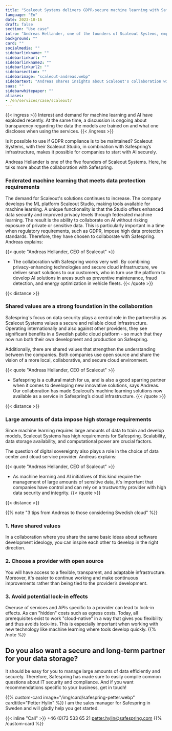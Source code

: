 ```yaml
---
title: "Scaleout Systems delivers GDPR-secure machine learning with Safespring"
language: "En"
date: 2023-10-16
draft: false
section: "Use case"
intro: "Andreas Hellander, one of the founders of Scaleout Systems, emphasizes that the shared value of data security and the use of open source have been a strong foundation in the collaboration with Safespring."
background: ""
card: ""
socialmedia: ""
sidebarlinkname: ""
sidebarlinkurl: ""
sidebarlinkname2: ""
sidebarlinkurl2: ""
sidebarsection: ""
sidebarimage: "scaleout-andreas.webp"
sidebartext: "Andreas shares insights about Scaleout's collaboration with Safespring and the importance of data processing within the EU."
saas: ""
sidebarwhitepaper: ""
aliases:
- /en/services/case/scaleout/
---
```


{{< ingress >}}
Interest and demand for machine learning and AI have exploded recently. At the same time, a discussion is ongoing about transparency regarding the data the models are trained on and what one discloses when using the services.
{{< /ingress >}}

Is it possible to use if GDPR compliance is to be maintained? Scaleout Systems, with their Scaleout Studio, in combination with Safespring’s infrastructure, makes it possible for companies to start with AI securely.

Andreas Hellander is one of the five founders of Scaleout Systems. Here, he talks more about the collaboration with Safespring.

### Federated machine learning that meets data protection requirements

The demand for Scaleout's solutions continues to increase. The company develops the ML platform Scaleout Studio, making tools available for machine learning. A unique functionality is that the Studio offers enhanced data security and improved privacy levels through federated machine learning. The result is the ability to collaborate on AI without risking exposure of private or sensitive data. This is particularly important in a time when regulatory requirements, such as GDPR, impose high data protection standards. Therefore, they have chosen to collaborate with Safespring. Andreas explains:

{{< quote "Andreas Hellander, CEO of Scaleout" >}}

- The collaboration with Safespring works very well. By combining privacy-enhancing technologies and secure cloud infrastructure, we deliver smart solutions to our customers, who in turn use the platform to develop AI solutions in areas such as preventive maintenance, fraud detection, and energy optimization in vehicle fleets.
  {{< /quote >}}

{{< distance >}}

### Shared values are a strong foundation in the collaboration

Safespring's focus on data security plays a central role in the partnership as Scaleout Systems values a secure and reliable cloud infrastructure. Operating internationally and also against other providers, they see significant benefits in a Swedish public cloud platform - so much that they now run both their own development and production on Safespring.

Additionally, there are shared values that strengthen the understanding between the companies. Both companies use open source and share the vision of a more local, collaborative, and secure cloud environment.

{{< quote "Andreas Hellander, CEO of Scaleout" >}}

- Safespring is a cultural match for us, and is also a good sparring partner when it comes to developing new innovative solutions, says Andreas. Our collaboration has made Scaleout’s machine learning solutions now available as a service in Safespring’s cloud infrastructure.
  {{< /quote >}}

{{< distance >}}

### Large amounts of data impose high storage requirements

Since machine learning requires large amounts of data to train and develop models, Scaleout Systems has high requirements for Safespring. Scalability, data storage availability, and computational power are crucial factors.

The question of digital sovereignty also plays a role in the choice of data center and cloud service provider. Andreas explains:

{{< quote "Andreas Hellander, CEO of Scaleout" >}}

- As machine learning and AI initiatives of this kind require the management of large amounts of sensitive data, it's important that companies have control and can rely on a trustworthy provider with high data security and integrity.
  {{< /quote >}}

{{< distance >}}

{{% note "3 tips from Andreas to those considering Swedish cloud" %}}

### 1. Have shared values

In a collaboration where you share the same basic ideas about software development ideology, you can inspire each other to develop in the right direction.

### 2. Choose a provider with open source

You will have access to a flexible, transparent, and adaptable infrastructure. Moreover, it's easier to continue working and make continuous improvements rather than being tied to the provider’s development.

### 3. Avoid potential lock-in effects

Overuse of services and APIs specific to a provider can lead to lock-in effects. As can "hidden" costs such as egress costs. Today, all prerequisites exist to work "cloud-native" in a way that gives you flexibility and thus avoids lock-ins. This is especially important when working with new technology like machine learning where tools develop quickly.
{{% /note %}}

## Do you also want a secure and long-term partner for your data storage?

It should be easy for you to manage large amounts of data efficiently and securely. Therefore, Safespring has made sure to easily compile common questions about IT security and compliance. And if you want recommendations specific to your business, get in touch!

{{% custom-card image="/img/card/safespring-petter.webp" cardtitle="Petter Hylin" %}}
I am the sales manager for Safespring in Sweden and will gladly help you get started.

{{< inline "Call" >}} +46 (0)73 533 65 21
petter.hylin@safespring.com
{{% /custom-card %}}

